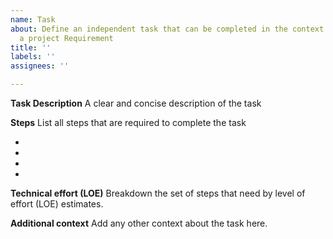 ```yaml
---
name: Task
about: Define an independent task that can be completed in the context of resolving
  a project Requirement
title: ''
labels: ''
assignees: ''

---
```


**Task Description**
A clear and concise description of the task

**Steps**
List all steps that are required to complete the task

- 
- 
-
-

**Technical effort (LOE)**
Breakdown the set of steps that need by level of effort (LOE) estimates.

**Additional context**
Add any other context about the task here.
